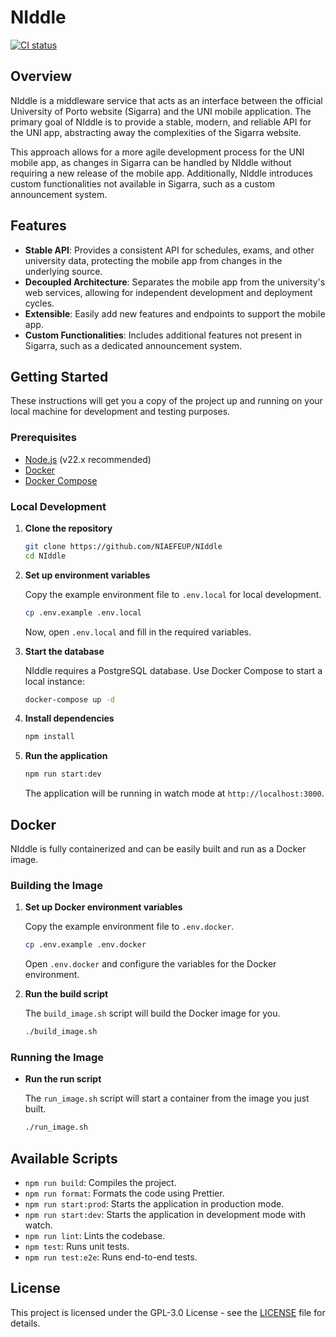 # NIddle

[![CI status](https://github.com/NIAEFEUP/NIddle/actions/workflows/ci.yml/badge.svg?branch=main)](https://github.com/NIAEFEUP/NIddle/actions/workflows/ci.yml)

## Overview

NIddle is a middleware service that acts as an interface between the official University of Porto website (Sigarra) and the UNI mobile application. The primary goal of NIddle is to provide a stable, modern, and reliable API for the UNI app, abstracting away the complexities of the Sigarra website.

This approach allows for a more agile development process for the UNI mobile app, as changes in Sigarra can be handled by NIddle without requiring a new release of the mobile app. Additionally, NIddle introduces custom functionalities not available in Sigarra, such as a custom announcement system.

## Features

- **Stable API**: Provides a consistent API for schedules, exams, and other university data, protecting the mobile app from changes in the underlying source.
- **Decoupled Architecture**: Separates the mobile app from the university's web services, allowing for independent development and deployment cycles.
- **Extensible**: Easily add new features and endpoints to support the mobile app.
- **Custom Functionalities**: Includes additional features not present in Sigarra, such as a dedicated announcement system.

## Getting Started

These instructions will get you a copy of the project up and running on your local machine for development and testing purposes.

### Prerequisites

- [Node.js](https://nodejs.org/) (v22.x recommended)
- [Docker](https://www.docker.com/)
- [Docker Compose](https://docs.docker.com/compose/)

### Local Development

1.  **Clone the repository**

    ```bash
    git clone https://github.com/NIAEFEUP/NIddle
    cd NIddle
    ```

2.  **Set up environment variables**

    Copy the example environment file to `.env.local` for local development.

    ```bash
    cp .env.example .env.local
    ```

    Now, open `.env.local` and fill in the required variables.

3.  **Start the database**

    NIddle requires a PostgreSQL database. Use Docker Compose to start a local instance:

    ```bash
    docker-compose up -d
    ```

4.  **Install dependencies**

    ```bash
    npm install
    ```

5.  **Run the application**

    ```bash
    npm run start:dev
    ```

    The application will be running in watch mode at `http://localhost:3000`.

## Docker

NIddle is fully containerized and can be easily built and run as a Docker image.

### Building the Image

1.  **Set up Docker environment variables**

    Copy the example environment file to `.env.docker`.

    ```bash
    cp .env.example .env.docker
    ```

    Open `.env.docker` and configure the variables for the Docker environment.

2.  **Run the build script**

    The `build_image.sh` script will build the Docker image for you.

    ```bash
    ./build_image.sh
    ```

### Running the Image

-   **Run the run script**

    The `run_image.sh` script will start a container from the image you just built.

    ```bash
    ./run_image.sh
    ```

## Available Scripts

-   `npm run build`: Compiles the project.
-   `npm run format`: Formats the code using Prettier.
-   `npm run start:prod`: Starts the application in production mode.
-   `npm run start:dev`: Starts the application in development mode with watch.
-   `npm run lint`: Lints the codebase.
-   `npm test`: Runs unit tests.
-   `npm run test:e2e`: Runs end-to-end tests.

## License

This project is licensed under the GPL-3.0 License - see the [LICENSE](LICENSE) file for details.
